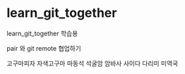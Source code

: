 # learn_git_together
learn_git_together 학습용


pair 와 git remote 협업하기

고구마피자
자색고구마
마동석
석굴암
암바사
사이다
다리미
미역국
